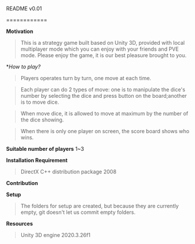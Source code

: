 README v0.01

============

**Motivation**
>This is a strategy game built based on Unity 3D, provided with local multiplayer mode which you can enjoy with your friends and PVE mode. Please enjoy the game, it is our best pleasure brought to you.

**How to play?*
>Players operates turn by turn, one move at each time.


>Each player can do 2 types of move: one is to manipulate the dice's number by selecting the dice and press button on the board;another is to move dice.


>When move dice, it is allowed to move at maximum by the number of the dice showing.


>When there is only one player on screen, the score board shows who wins.



**Suitable number of players**
1~3

**Installation Requirement**
>DirectX
>C++ distribution package 2008


**Contribution**


**Setup**
>The folders for setup are created, but because they are currently empty, git doesn't let us commit empty folders. 


**Resources**
>Unity 3D engine 2020.3.26f1


